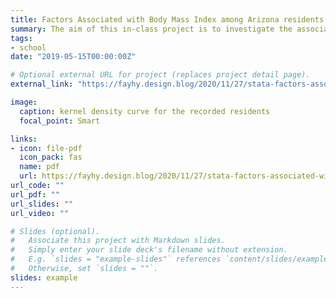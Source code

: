 ```yaml
---
title: Factors Associated with Body Mass Index among Arizona residents: Findings from the 2017 BRFSS
summary: The aim of this in-class project is to investigate the association between 20 variables and BMI among the Arizona residents.
tags:
- school
date: "2019-05-15T00:00:00Z"

# Optional external URL for project (replaces project detail page).
external_link: "https://fayhy.design.blog/2020/11/27/stata-factors-associated-with-body-mass-index-among-arizona-residents-findings-from-the-2017-brfss/"

image:
  caption: kernel density curve for the recorded residents
  focal_point: Smart

links:
- icon: file-pdf
  icon_pack: fas
  name: pdf
  url: https://fayhy.design.blog/2020/11/27/stata-factors-associated-with-body-mass-index-among-arizona-residents-findings-from-the-2017-brfss/
url_code: ""
url_pdf: ""
url_slides: ""
url_video: ""

# Slides (optional).
#   Associate this project with Markdown slides.
#   Simply enter your slide deck's filename without extension.
#   E.g. `slides = "example-slides"` references `content/slides/example-slides.md`.
#   Otherwise, set `slides = ""`.
slides: example
---
```

